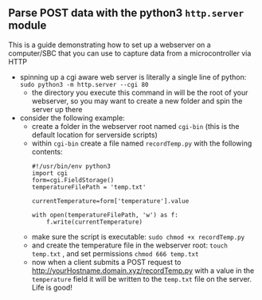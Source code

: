 ##  Parse POST data with the python3 `http.server` module  ##

This is a guide demonstrating how to set up a webserver on a computer/SBC that you can use to capture data from a microcontroller via HTTP

- spinning up a cgi aware web server is literally a single line of python: `sudo python3 -m http.server --cgi 80`
    - the directory you execute this command in will be the root of your webserver, so you may want to create a new folder and spin the server up there
- consider the following example:
    - create a folder in the webserver root named `cgi-bin` (this is the default location for serverside scripts) 
    - within `cgi-bin` create a file named `recordTemp.py` with the following contents:
        ```
        #!/usr/bin/env python3
        import cgi
        form=cgi.FieldStorage()
        temperatureFilePath = 'temp.txt'

        currentTemperature=form['temperature'].value

        with open(temperatureFilePath, 'w') as f:
            f.write(currentTemperature)
        ```
    - make sure the script is executable: `sudo chmod +x recordTemp.py`
    - and create the temperature file in the webserver root: `touch temp.txt` , and set permissions `chmod 666 temp.txt`
    - now when a client submits a POST request to http://yourHostname.domain.xyz/recordTemp.py with a value in the `temperature` field it will be written to the `temp.txt` file on the server. Life is good!